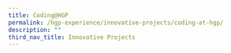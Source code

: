 ```yaml
---
title: Coding@HGP
permalink: /hgp-experience/innovative-projects/coding-at-hgp/
description: ""
third_nav_title: Innovative Projects
---
```

